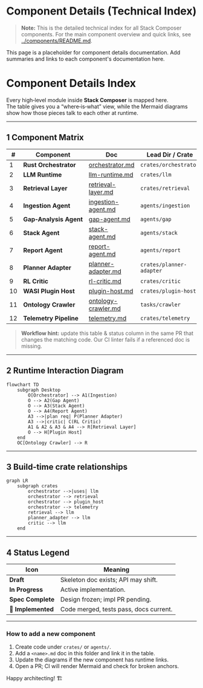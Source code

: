 # Component Details (Technical Index)

> **Note:** This is the detailed technical index for all Stack Composer components. For the main component overview and quick links, see [../components/README.md](../components/README.md).

This page is a placeholder for component details documentation. Add summaries and links to each component's documentation here.

# Component Details Index

Every high‑level module inside **Stack Composer** is mapped here.  
The table gives you a “where‑is‑what” view, while the Mermaid diagrams show how
those pieces talk to each other at runtime.

---

## 1 Component Matrix

| #   | Component              | Doc                                        | Lead Dir / Crate         | Status            |
| --- | ---------------------- | ------------------------------------------ | ------------------------ | ----------------- |
| 1   | **Rust Orchestrator**  | [orchestrator.md](orchestrator.md)         | `crates/orchestrator`    | **In Progress**   |
| 2   | **LLM Runtime**        | [llm-runtime.md](llm-runtime.md)           | `crates/llm`             | Draft             |
| 3   | **Retrieval Layer**    | [retrieval-layer.md](retrieval-layer.md)   | `crates/retrieval`       | Draft             |
| 4   | **Ingestion Agent**    | [ingestion-agent.md](ingestion-agent.md)   | `agents/ingestion`       | Draft             |
| 5   | **Gap‑Analysis Agent** | [gap-agent.md](gap-agent.md)               | `agents/gap`             | Draft             |
| 6   | **Stack Agent**        | [stack-agent.md](stack-agent.md)           | `agents/stack`           | Draft             |
| 7   | **Report Agent**       | [report-agent.md](report-agent.md)         | `agents/report`          | Draft             |
| 8   | **Planner Adapter**    | [planner-adapter.md](planner-adapter.md)   | `crates/planner-adapter` | **Spec Complete** |
| 9   | **RL Critic**          | [rl-critic.md](../ai-sub-system-docs/rl-critic.md)               | `crates/critic`          | **Spec Complete** |
| 10  | **WASI Plugin Host**   | [plugin-host.md](plugin-host.md)           | `crates/plugin-host`     | Draft             |
| 11  | **Ontology Crawler**   | [ontology-crawler.md](ontology-crawler.md) | `tasks/crawler`          | Draft             |
| 12  | **Telemetry Pipeline** | [telemetry.md](telemetry.md)               | `crates/telemetry`       | Draft             |

> **Workflow hint:** update this table & status column in the same PR that
> changes the matching code. Our CI linter fails if a referenced doc is
> missing.

---

## 2 Runtime Interaction Diagram

```mermaid
flowchart TD
    subgraph Desktop
        O[Orchestrator] --> A1(Ingestion)
        O --> A2(Gap Agent)
        O --> A3(Stack Agent)
        O --> A4(Report Agent)
        A3 -->|plan req| P(Planner Adapter)
        A3 -->|critic| C(RL Critic)
        A1 & A2 & A3 & A4 --> R[Retrieval Layer]
        O --> H[Plugin Host]
    end
    OC[Ontology Crawler] --> R
```

---

## 3 Build‑time crate relationships

```mermaid
graph LR
    subgraph crates
        orchestrator -->|uses| llm
        orchestrator --> retrieval
        orchestrator --> plugin_host
        orchestrator --> telemetry
        retrieval --> llm
        planner_adapter --> llm
        critic --> llm
    end
```

---

## 4 Status Legend

| Icon               | Meaning                                |
| ------------------ | -------------------------------------- |
| **Draft**          | Skeleton doc exists; API may shift.    |
| **In Progress**    | Active implementation.                 |
| **Spec Complete**  | Design frozen; impl PR pending.        |
| **🚀 Implemented** | Code merged, tests pass, docs current. |

---

### How to add a new component

1. Create code under `crates/` or `agents/`.
2. Add a `<name>.md` doc in this folder and link it in the table.
3. Update the diagrams if the new component has runtime links.
4. Open a PR; CI will render Mermaid and check for broken anchors.

Happy architecting! 🏗️

